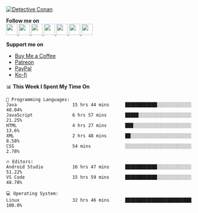 <a href="https://mrepol742.github.io">
  <img alt="Detective Conan" src="https://mrepol742-gif-randomizer.vercel.app/api/#2" /> 
  </a> 
  
  
  **Follow me on** <br>
  <a href="https://mrepol742.github.io/">
  <img src="https://github.com/mrepol742/mrepol742/blob/master/images/web.svg" width="30">
</a>
<a href="https://facebook.com/melvinjonesrepol">
  <img src="https://github.com/mrepol742/mrepol742/blob/master/images/facebook.svg" width="30">
</a>
<a href="https://instagram.com/melvinjonesrepol">
  <img src="https://github.com/mrepol742/mrepol742/blob/master/images/instagram.svg" width="30">
</a>
<a href="https://pinterest.com/mrepol742">
  <img src="https://github.com/mrepol742/mrepol742/blob/master/images/pinterest.svg" width="30">
</a>
<a href="https://twitter.com/mrepol742`">
  <img src="https://github.com/mrepol742/mrepol742/blob/master/images/twitter.svg" width="30">
</a>
<a href="https://linkedin.com/in/mrepol742">
  <img src="https://github.com/mrepol742/mrepol742/blob/master/images/linkedin.svg" width="30">
</a>
<a href="https://www.youtube.com/@mrepol742">
  <img src="https://github.com/mrepol742/mrepol742/blob/master/images/youtube.svg" width="30">
</a>

**Support me on**<ul>
            <li>
              <a  href="https://www.buymeacoffee.com/mrepol742">Buy Me a Coffee</a>
            </li>
            <li>
              <a href="https://www.patreon.com/melvinjonesrepol">Patreon</a>
            </li>
            <li >
              <a href="https://paypal.me/mrepol742">PayPal</a>
            </li>
            <li>
              <a href="https://ko-fi.com/mrepol742">Ko-fi</a>
            </li>
          </ul>

<!--START_SECTION:waka-->
📊 **This Week I Spent My Time On** 

```text
💬 Programming Languages: 
Java                     15 hrs 44 mins      ████████████░░░░░░░░░░░░░   48.04% 
JavaScript               6 hrs 57 mins       █████░░░░░░░░░░░░░░░░░░░░   21.25% 
HTML                     4 hrs 27 mins       ███░░░░░░░░░░░░░░░░░░░░░░   13.6% 
XML                      2 hrs 48 mins       ██░░░░░░░░░░░░░░░░░░░░░░░   8.58% 
CSS                      54 mins             ░░░░░░░░░░░░░░░░░░░░░░░░░   2.78%

🔥 Editors: 
Android Studio           16 hrs 47 mins      ████████████░░░░░░░░░░░░░   51.22% 
VS Code                  15 hrs 59 mins      ████████████░░░░░░░░░░░░░   48.78%

💻 Operating System: 
Linux                    32 hrs 46 mins      █████████████████████████   100.0%

```


<!--END_SECTION:waka-->

